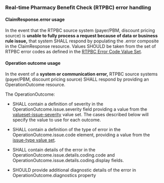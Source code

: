 ### Real-time Pharmacy Benefit Check (RTPBC) error handling
#### ClaimResponse.error usage
In the event that the RTPBC source system (payer/PBM, discount pricing source) is **unable to fully process a request because of data or business rule issue,** that system SHALL respond by populating the .error composite in the ClaimResponse resource. Values SHOULD be taken from the set of RTPBC error codes as defined in the [RTPBC Error Code Value Set](ValueSet-rtpbc-error-code-value-set.html). 
<br>

#### Operation outcome usage
In the event of a **system or communication error,** RTPBC source systems (payer/PBM, discount pricing source) SHALL respond by providing an OperationOutcome resource.

The OperationOutcome:

* SHALL contain a definition of severity in the OperationOutcome.issue.severity field providing a value from the [valueset-issue-severity](http://hl7.org/fhir/ValueSet/issue-severity.html) value set. The cases described below will specify the value to use for each outcome.
* SHALL contain a definition of the type of error in the OperationOutcome.issue.code element, providing a value from the [issue-type value set](http://hl7.org/fhir/valueset-issue-type.html).
* SHALL contain details of the error in the OperationOutcome.issue.details.coding.code and OperationOutcome.issue.details.coding.display fields. 

* SHOULD provide additional diagnostic details of the error in OperationOutcome.diagnostics property

<br>


<!-- [Next Page](Security.html)  -->